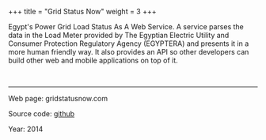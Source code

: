 +++
title = "Grid Status Now"
weight = 3
+++

Egypt's Power Grid Load Status As A Web Service. A service parses the data in
the Load Meter provided by The Egyptian Electric Utility and Consumer Protection
Regulatory Agency (EGYPTERA) and presents it in a more human friendly way. It
also provides an API so other developers can build other web and mobile
applications on top of it. 

<br />

---
Web page: gridstatusnow.com

Source code: [github](https://github.com/mos3abof/gridstatusnow)

Year: 2014
